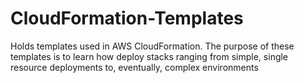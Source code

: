 # CloudFormation-Templates
Holds templates used in AWS CloudFormation.
The purpose of these templates is to learn how deploy stacks
ranging from simple, single resource deployments to, eventually, complex environments


